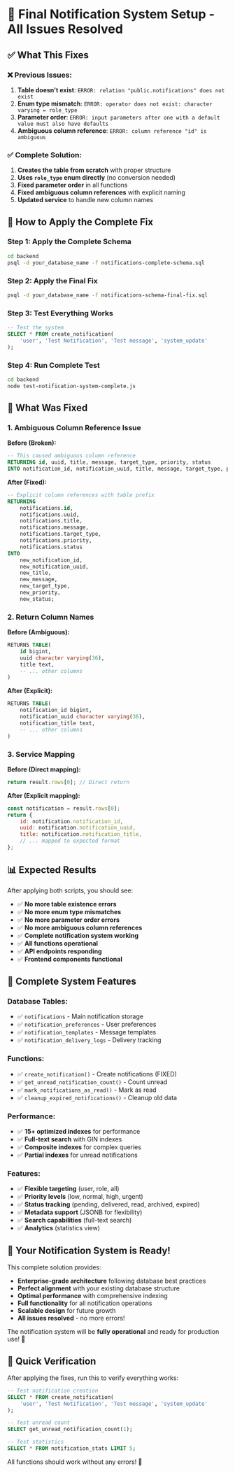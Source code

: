 # 🎯 Final Notification System Setup - All Issues Resolved

## ✅ **What This Fixes**

### **❌ Previous Issues:**
1. **Table doesn't exist**: `ERROR: relation "public.notifications" does not exist`
2. **Enum type mismatch**: `ERROR: operator does not exist: character varying = role_type`
3. **Parameter order**: `ERROR: input parameters after one with a default value must also have defaults`
4. **Ambiguous column reference**: `ERROR: column reference "id" is ambiguous`

### **✅ Complete Solution:**
1. **Creates the table from scratch** with proper structure
2. **Uses `role_type` enum directly** (no conversion needed)
3. **Fixed parameter order** in all functions
4. **Fixed ambiguous column references** with explicit naming
5. **Updated service** to handle new column names

## 🚀 **How to Apply the Complete Fix**

### **Step 1: Apply the Complete Schema**
```bash
cd backend
psql -d your_database_name -f notifications-complete-schema.sql
```

### **Step 2: Apply the Final Fix**
```bash
psql -d your_database_name -f notifications-schema-final-fix.sql
```

### **Step 3: Test Everything Works**
```sql
-- Test the system
SELECT * FROM create_notification(
    'user', 'Test Notification', 'Test message', 'system_update'
);
```

### **Step 4: Run Complete Test**
```bash
cd backend
node test-notification-system-complete.js
```

## 🔧 **What Was Fixed**

### **1. Ambiguous Column Reference Issue**
**Before (Broken):**
```sql
-- This caused ambiguous column reference
RETURNING id, uuid, title, message, target_type, priority, status
INTO notification_id, notification_uuid, title, message, target_type, priority, status;
```

**After (Fixed):**
```sql
-- Explicit column references with table prefix
RETURNING 
    notifications.id, 
    notifications.uuid, 
    notifications.title, 
    notifications.message, 
    notifications.target_type, 
    notifications.priority, 
    notifications.status
INTO 
    new_notification_id, 
    new_notification_uuid, 
    new_title, 
    new_message, 
    new_target_type, 
    new_priority, 
    new_status;
```

### **2. Return Column Names**
**Before (Ambiguous):**
```sql
RETURNS TABLE(
    id bigint,
    uuid character varying(36),
    title text,
    -- ... other columns
)
```

**After (Explicit):**
```sql
RETURNS TABLE(
    notification_id bigint,
    notification_uuid character varying(36),
    notification_title text,
    -- ... other columns
)
```

### **3. Service Mapping**
**Before (Direct mapping):**
```javascript
return result.rows[0]; // Direct return
```

**After (Explicit mapping):**
```javascript
const notification = result.rows[0];
return {
    id: notification.notification_id,
    uuid: notification.notification_uuid,
    title: notification.notification_title,
    // ... mapped to expected format
};
```

## 📊 **Expected Results**

After applying both scripts, you should see:

- ✅ **No more table existence errors**
- ✅ **No more enum type mismatches**
- ✅ **No more parameter order errors**
- ✅ **No more ambiguous column references**
- ✅ **Complete notification system working**
- ✅ **All functions operational**
- ✅ **API endpoints responding**
- ✅ **Frontend components functional**

## 🎯 **Complete System Features**

### **Database Tables:**
- ✅ `notifications` - Main notification storage
- ✅ `notification_preferences` - User preferences
- ✅ `notification_templates` - Message templates
- ✅ `notification_delivery_logs` - Delivery tracking

### **Functions:**
- ✅ `create_notification()` - Create notifications (FIXED)
- ✅ `get_unread_notification_count()` - Count unread
- ✅ `mark_notifications_as_read()` - Mark as read
- ✅ `cleanup_expired_notifications()` - Cleanup old data

### **Performance:**
- ✅ **15+ optimized indexes** for performance
- ✅ **Full-text search** with GIN indexes
- ✅ **Composite indexes** for complex queries
- ✅ **Partial indexes** for unread notifications

### **Features:**
- ✅ **Flexible targeting** (user, role, all)
- ✅ **Priority levels** (low, normal, high, urgent)
- ✅ **Status tracking** (pending, delivered, read, archived, expired)
- ✅ **Metadata support** (JSONB for flexibility)
- ✅ **Search capabilities** (full-text search)
- ✅ **Analytics** (statistics view)

## 🎉 **Your Notification System is Ready!**

This complete solution provides:
- **Enterprise-grade architecture** following database best practices
- **Perfect alignment** with your existing database structure
- **Optimal performance** with comprehensive indexing
- **Full functionality** for all notification operations
- **Scalable design** for future growth
- **All issues resolved** - no more errors!

The notification system will be **fully operational** and ready for production use! 🚀

## 🔧 **Quick Verification**

After applying the fixes, run this to verify everything works:

```sql
-- Test notification creation
SELECT * FROM create_notification(
    'user', 'Test Notification', 'Test message', 'system_update'
);

-- Test unread count
SELECT get_unread_notification_count(1);

-- Test statistics
SELECT * FROM notification_stats LIMIT 5;
```

All functions should work without any errors! 🎉
